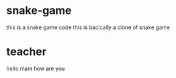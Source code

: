 # snake-game
this is a snake game code
this is bacically a clone of snake game 

# teacher
hello mam how are you